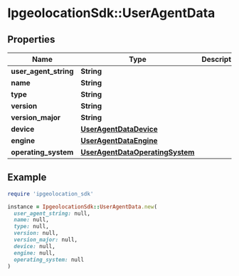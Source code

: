 # IpgeolocationSdk::UserAgentData

## Properties

| Name | Type | Description | Notes |
| ---- | ---- | ----------- | ----- |
| **user_agent_string** | **String** |  | [optional] |
| **name** | **String** |  | [optional] |
| **type** | **String** |  | [optional] |
| **version** | **String** |  | [optional] |
| **version_major** | **String** |  | [optional] |
| **device** | [**UserAgentDataDevice**](UserAgentDataDevice.md) |  | [optional] |
| **engine** | [**UserAgentDataEngine**](UserAgentDataEngine.md) |  | [optional] |
| **operating_system** | [**UserAgentDataOperatingSystem**](UserAgentDataOperatingSystem.md) |  | [optional] |

## Example

```ruby
require 'ipgeolocation_sdk'

instance = IpgeolocationSdk::UserAgentData.new(
  user_agent_string: null,
  name: null,
  type: null,
  version: null,
  version_major: null,
  device: null,
  engine: null,
  operating_system: null
)
```

